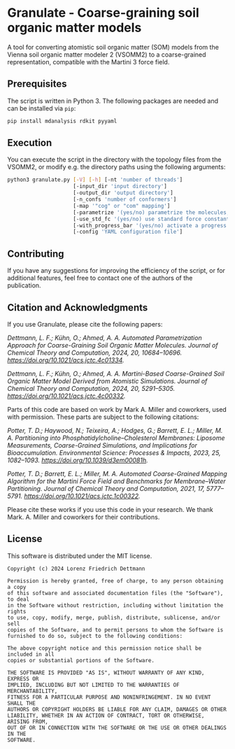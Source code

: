 # Granulate - Coarse-graining soil organic matter models

A tool for converting atomistic soil organic matter (SOM) models from the Vienna soil organic matter modeler 2 (VSOMM2) to a coarse-grained representation, compatible with the Martini 3 force field.

## Prerequisites

The script is written in Python 3. The following packages are needed and can be installed via `pip`:
```bash
pip install mdanalysis rdkit pyyaml
```

## Execution

You can execute the script in the directory with the topology files from the VSOMM2, or modify e.g. the directory paths using the following arguments:
```bash
python3 granulate.py [-V] [-h] [-nt 'number of threads'] 
                     [-input_dir 'input directory'] 
                     [-output_dir 'output directory'] 
                     [-n_confs 'number of conformers'] 
                     [-map '"cog" or "com" mapping'] 
                     [-parametrize '(yes/no) parametrize the molecules, or only output mapped structure file']
                     [-use_std_fc '(yes/no) use standard force constants']
                     [-with_progress_bar '(yes/no) activate a progress bar']
                     [-config 'YAML configuration file']
```

## Contributing
If you have any suggestions for improving the efficiency of the script, or for additional features, feel free to contact one of the authors of the publication.

## Citation and Acknowledgments
If you use Granulate, please cite the following papers:

*Dettmann, L. F.; Kühn, O.; Ahmed, A. A. Automated Parametrization Approach for Coarse-Graining Soil Organic Matter Molecules. Journal of Chemical Theory and Computation, 2024, 20, 10684–10696. https://doi.org/10.1021/acs.jctc.4c01334.*

*Dettmann, L. F.; Kühn, O.; Ahmed, A. A. Martini-Based Coarse-Grained Soil Organic Matter Model Derived from Atomistic Simulations. Journal of Chemical Theory and Computation, 2024, 20, 5291–5305. https://doi.org/10.1021/acs.jctc.4c00332.*


Parts of this code are based on work by Mark A. Miller and coworkers, used with permission.
These parts are subject to the following citations:

*Potter, T. D.; Haywood, N.; Teixeira, A.; Hodges, G.; Barrett, E. L.; Miller, M. A. Partitioning into Phosphatidylcholine–Cholesterol Membranes: Liposome Measurements, Coarse-Grained Simulations, and Implications for Bioaccumulation. Environmental Science: Processes & Impacts, 2023, 25, 1082–1093. https://doi.org/10.1039/d3em00081h.*
    
*Potter, T. D.; Barrett, E. L.; Miller, M. A. Automated Coarse-Grained Mapping Algorithm for the Martini Force Field and Benchmarks for Membrane–Water Partitioning. Journal of Chemical Theory and Computation, 2021, 17, 5777–5791. https://doi.org/10.1021/acs.jctc.1c00322.*

Please cite these works if you use this code in your research.
We thank Mark. A. Miller and coworkers for their contributions.

## License
This software is distributed under the MIT license.

    Copyright (c) 2024 Lorenz Friedrich Dettmann
    
    Permission is hereby granted, free of charge, to any person obtaining a copy
    of this software and associated documentation files (the "Software"), to deal
    in the Software without restriction, including without limitation the rights
    to use, copy, modify, merge, publish, distribute, sublicense, and/or sell
    copies of the Software, and to permit persons to whom the Software is
    furnished to do so, subject to the following conditions:
    
    The above copyright notice and this permission notice shall be included in all
    copies or substantial portions of the Software.
    
    THE SOFTWARE IS PROVIDED "AS IS", WITHOUT WARRANTY OF ANY KIND, EXPRESS OR
    IMPLIED, INCLUDING BUT NOT LIMITED TO THE WARRANTIES OF MERCHANTABILITY,
    FITNESS FOR A PARTICULAR PURPOSE AND NONINFRINGEMENT. IN NO EVENT SHALL THE
    AUTHORS OR COPYRIGHT HOLDERS BE LIABLE FOR ANY CLAIM, DAMAGES OR OTHER
    LIABILITY, WHETHER IN AN ACTION OF CONTRACT, TORT OR OTHERWISE, ARISING FROM,
    OUT OF OR IN CONNECTION WITH THE SOFTWARE OR THE USE OR OTHER DEALINGS IN THE
    SOFTWARE.
